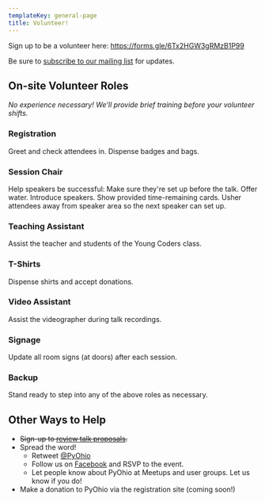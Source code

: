 ```yaml
---
templateKey: general-page
title: Volunteer!
---
```


Sign up to be a volunteer here: https://forms.gle/6Tx2HGW3gRMzB1P99

Be sure to [subscribe to our mailing list](/news/keep-in-touch) for updates.

On-site Volunteer Roles
----------------------

*No experience necessary! We'll provide brief training before your volunteer shifts.*

### Registration

Greet and check attendees in. Dispense badges and bags.

### Session Chair

Help speakers be successful: Make sure they're set up before the talk. Offer water. Introduce speakers. Show provided 
time-remaining cards. Usher attendees away from speaker area so the next speaker can set up.

### Teaching Assistant

Assist the teacher and students of the Young Coders class.

### T-Shirts

Dispense shirts and accept donations.

### Video Assistant

Assist the videographer during talk recordings.

### Signage

Update all room signs (at doors) after each session.

### Backup

Stand ready to step into any of the above roles as necessary.

Other Ways to Help
------------------

* ~~Sign-up to [review talk proposals](/speak/review-proposals).~~
* Spread the word!
  * Retweet [@PyOhio](https://twitter.com/pyohio)
  * Follow us on [Facebook](https://www.facebook.com/pyohio) and RSVP to the event.
  * Let people know about PyOhio at Meetups and user groups. Let us know if you do!
* Make a donation to PyOhio via the registration site (coming soon!)

